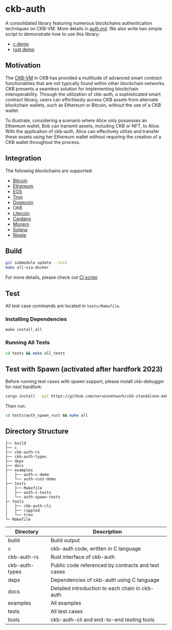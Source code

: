 # ckb-auth
A consolidated library featuring numerous blockchains authentication techniques
on CKB-VM. More details in [auth.md](./docs/auth.md). 
We also write two simple script to demonstrate how to use this library:
* [c demo](./tests/auth-c-lock/auth_c_lock.c)
* [rust demo](./examples/auth-rust-demo/contracts/auth-rust-demo/src/entry.rs)


## Motivation
The [CKB-VM](https://github.com/nervosnetwork/ckb-vm) in CKB has provided a
multitude of advanced smart contract functionalities that are not typically
found within other blockchain networks. CKB presents a seamless solution for
implementing blockchain interoperability. Through the utilization of ckb-auth, a
sophisticated smart contract library, users can effortlessly access CKB assets
from alternate blockchain wallets, such as Ethereum or Bitcoin, without the use
of a CKB wallet. 

To illustrate, considering a scenario where Alice only possesses an Ethereum
wallet, Bob can transmit assets, including CKB or NFT, to Alice. With the
application of ckb-auth, Alice can effectively utilize and transfer these assets
using her Ethereum wallet without requiring the creation of a CKB wallet
throughout the process.

## Integration
The following blockchains are supported:

* [Bitcoin](./docs/bitcoin.md)
* [Ethereum](./docs/ethereum.md)
* [EOS](./docs/eos.md)
* [Tron](./docs/tron.md)
* [Dogecoin](./docs/dogecoin.md)
* CKB
* [Litecoin](./docs/litecoin.md)
* [Cardano](./docs/cardano.md)
* [Monero](./docs/monero.md)
* [Solana](./docs/solana.md)
* [Ripple](./docs/XRP.md)

## Build

``` bash
git submodule update --init
make all-via-docker
```
For more details, please check out [CI script](./.github/workflows/rust.yml).

## Test

All test case commands are located in `tests/Makefile`.

### Installing Dependencies

```shell
make install_all
```

### Running All Tests
```bash
cd tests && make all_tests
```

## Test with Spawn (activated after hardfork 2023)
Before running test cases with spawn support, please install ckb-debugger for next hardfork:
```bash
cargo install --git https://github.com/nervosnetwork/ckb-standalone-debugger ckb-debugger
```
Then run:

```bash
cd tests/auth_spawn_rust && make all
```

## Directory Structure

```
├── build
├── c
├── ckb-auth-rs
├── ckb-auth-types
├── deps
├── docs
├── examples
│   ├── auth-c-demo
│   └── auth-rust-demo
├── tests
│   ├── Makefile
│   ├── auth-c-tests
│   └── auth-spawn-tests
├─ tools
│   ├── ckb-auth-cli
│   ├── rippled
│   └── tron
└─ Makefile
```

| Directory         | Description                               |
| ----------------- | ----------------------------------------- |
| build             | Build output                              |
| c                 | ckb-auth code, written in C language      |
| ckb-auth-rs       | Rust interface of ckb-auth                |
| ckb-auth-types    | Public code referenced by contracts and test cases |
| deps              | Dependencies of ckb-auth using C language |
| docs              | Detailed introduction to each chain in ckb-auth |
| examples          | All examples                              |
| tests             | All test cases                            |
| tools             | ckb-auth-cli and end-to-end testing tools |

